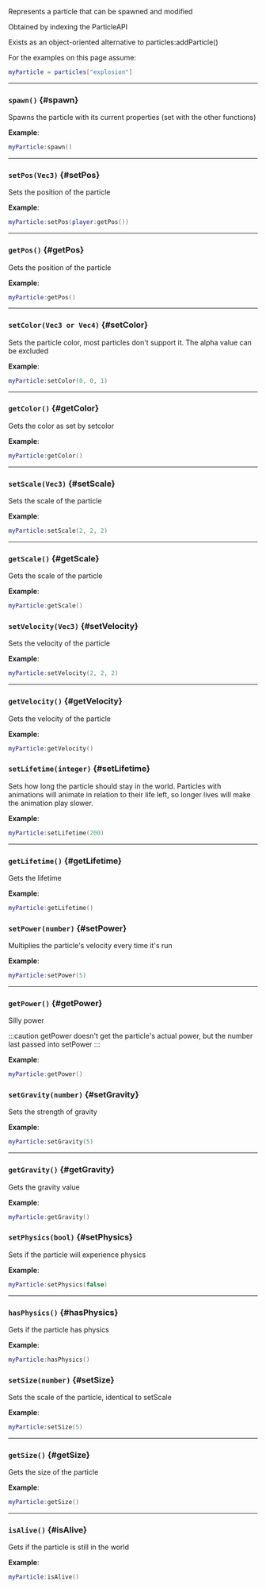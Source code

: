 Represents a particle that can be spawned and modified

Obtained by indexing the ParticleAPI

Exists as an object-oriented alternative to particles:addParticle()

For the examples on this page assume:

```lua
myParticle = particles["explosion"]
```

---

### `spawn()` {#spawn}

Spawns the particle with its current properties (set with the other functions)

**Example**:

```lua
myParticle:spawn()
```

---

### `setPos(Vec3)` {#setPos}

Sets the position of the particle

**Example**:

```lua
myParticle:setPos(player:getPos())
```

---

### `getPos()` {#getPos}

Gets the position of the particle

**Example**:

```lua
myParticle:getPos()
```

---

### `setColor(Vec3 or Vec4)` {#setColor}

Sets the particle color, most particles don't support it. The alpha value can be excluded

**Example**:

```lua
myParticle:setColor(0, 0, 1)
```

---

### `getColor()` {#getColor}

Gets the color as set by setcolor

**Example**:

```lua
myParticle:getColor()
```

---

### `setScale(Vec3)` {#setScale}

Sets the scale of the particle

**Example**:

```lua
myParticle:setScale(2, 2, 2)
```

---

### `getScale()` {#getScale}

Gets the scale of the particle

**Example**:

```lua
myParticle:getScale()
```

### `setVelocity(Vec3)` {#setVelocity}

Sets the velocity of the particle

**Example**:

```lua
myParticle:setVelocity(2, 2, 2)
```

---

### `getVelocity()` {#getVelocity}

Gets the velocity of the particle

**Example**:

```lua
myParticle:getVelocity()
```

### `setLifetime(integer)` {#setLifetime}

Sets how long the particle should stay in the world. Particles with animations will animate in relation to their life left, so longer lives will make the animation play slower.

**Example**:

```lua
myParticle:setLifetime(200)
```

---

### `getLifetime()` {#getLifetime}

Gets the lifetime

**Example**:

```lua
myParticle:getLifetime()
```

### `setPower(number)` {#setPower}

Multiplies the particle's velocity every time it's run

**Example**:

```lua
myParticle:setPower(5)
```

---

### `getPower()` {#getPower}

Silly power

:::caution
getPower doesn't get the particle's actual power, but the number last passed into setPower
:::

**Example**:

```lua
myParticle:getPower()
```

### `setGravity(number)` {#setGravity}

Sets the strength of gravity

**Example**:

```lua
myParticle:setGravity(5)
```

---

### `getGravity()` {#getGravity}

Gets the gravity value

**Example**:

```lua
myParticle:getGravity()
```

### `setPhysics(bool)` {#setPhysics}

Sets if the particle will experience physics

**Example**:

```lua
myParticle:setPhysics(false)
```

---

### `hasPhysics()` {#hasPhysics}

Gets if the particle has physics

**Example**:

```lua
myParticle:hasPhysics()
```

### `setSize(number)` {#setSize}

Sets the scale of the particle, identical to setScale

**Example**:

```lua
myParticle:setSize(5)
```

---

### `getSize()` {#getSize}

Gets the size of the particle

**Example**:

```lua
myParticle:getSize()
```

---

### `isAlive()` {#isAlive}

Gets if the particle is still in the world

**Example**:

```lua
myParticle:isAlive()
```
